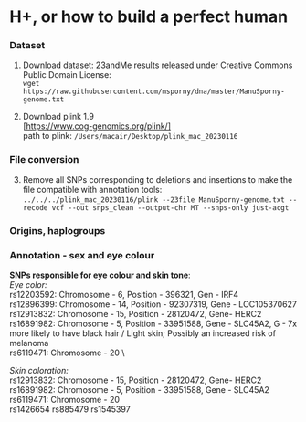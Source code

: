 # H+, or how to build a perfect human

### Dataset

1. Download dataset: 23andMe results released under Creative Commons Public Domain License: \
`wget https://raw.githubusercontent.com/msporny/dna/master/ManuSporny-genome.txt`

2. Download plink 1.9 \
[https://www.cog-genomics.org/plink/] \
path to plink: `/Users/macair/Desktop/plink_mac_20230116`

### File conversion

3. Remove all SNPs corresponding to deletions and insertions to make the file compatible with annotation tools: \
`../../../plink_mac_20230116/plink --23file ManuSporny-genome.txt --recode vcf --out snps_clean --output-chr MT --snps-only just-acgt`

### Origins, haplogroups

### Annotation - sex and eye colour

**SNPs responsible for eye colour and skin tone**: \
*Eye color:* \
 rs12203592: Chromosome - 6, Position - 396321, Gen - IRF4 \
 rs12896399: Chromosome - 14, Position - 92307319, Gene - LOC105370627 \
 rs12913832: Chromosome - 15, Position - 28120472, Gene- HERC2 \
 rs16891982: Chromosome - 5, Position - 33951588, Gene - SLC45A2, G - 7x more likely to have black hair / Light skin; Possibly an increased risk of melanoma\
 rs6119471: Chromosome - 20 \
 
 *Skin coloration:* \
 rs12913832: Chromosome - 15, Position - 28120472, Gene- HERC2 \
 rs16891982: Chromosome - 5, Position - 33951588, Gene - SLC45A2 \
 rs6119471: Chromosome - 20 \
 rs1426654
 rs885479
 rs1545397
